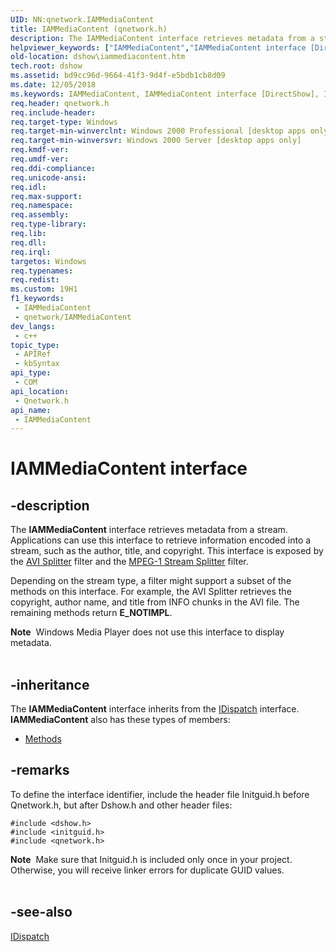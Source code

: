 ```yaml
---
UID: NN:qnetwork.IAMMediaContent
title: IAMMediaContent (qnetwork.h)
description: The IAMMediaContent interface retrieves metadata from a stream.
helpviewer_keywords: ["IAMMediaContent","IAMMediaContent interface [DirectShow]","IAMMediaContent interface [DirectShow]","described","IAMMediaContentInterface","dshow.iammediacontent","qnetwork/IAMMediaContent"]
old-location: dshow\iammediacontent.htm
tech.root: dshow
ms.assetid: bd9cc96d-9664-41f3-9d4f-e5bdb1cb8d09
ms.date: 12/05/2018
ms.keywords: IAMMediaContent, IAMMediaContent interface [DirectShow], IAMMediaContent interface [DirectShow],described, IAMMediaContentInterface, dshow.iammediacontent, qnetwork/IAMMediaContent
req.header: qnetwork.h
req.include-header: 
req.target-type: Windows
req.target-min-winverclnt: Windows 2000 Professional [desktop apps only]
req.target-min-winversvr: Windows 2000 Server [desktop apps only]
req.kmdf-ver: 
req.umdf-ver: 
req.ddi-compliance: 
req.unicode-ansi: 
req.idl: 
req.max-support: 
req.namespace: 
req.assembly: 
req.type-library: 
req.lib: 
req.dll: 
req.irql: 
targetos: Windows
req.typenames: 
req.redist: 
ms.custom: 19H1
f1_keywords:
 - IAMMediaContent
 - qnetwork/IAMMediaContent
dev_langs:
 - c++
topic_type:
 - APIRef
 - kbSyntax
api_type:
 - COM
api_location:
 - Qnetwork.h
api_name:
 - IAMMediaContent
---
```


# IAMMediaContent interface


## -description

The <b>IAMMediaContent</b> interface retrieves metadata from a stream. Applications can use this interface to retrieve information encoded into a stream, such as the author, title, and copyright. This interface is exposed by the <a href="/windows/desktop/DirectShow/avi-splitter-filter">AVI Splitter</a> filter and the <a href="/windows/desktop/DirectShow/mpeg-1-stream-splitter-filter">MPEG-1 Stream Splitter</a> filter.

Depending on the stream type, a filter might support a subset of the methods on this interface. For example, the AVI Splitter retrieves the copyright, author name, and title from INFO chunks in the AVI file. The remaining methods return <b> E_NOTIMPL</b>.

<div class="alert"><b>Note</b>  Windows Media Player does not use this interface to display metadata.</div>
<div> </div>

## -inheritance

The <b>IAMMediaContent</b> interface inherits from the <a href="/previous-versions/windows/desktop/api/oaidl/nn-oaidl-idispatch">IDispatch</a> interface. <b>IAMMediaContent</b> also has these types of members:
<ul>
<li><a href="https://docs.microsoft.com/">Methods</a></li>
</ul>

## -remarks

To define the interface identifier, include the header file Initguid.h before Qnetwork.h, but after Dshow.h and other header files:

<pre class="syntax" xml:space="preserve"><code>#include &lt;dshow.h&gt;
#include &lt;initguid.h&gt;
#include &lt;qnetwork.h&gt;
</code></pre>
<div class="alert"><b>Note</b>  Make sure that Initguid.h is included only once in your project. Otherwise, you will receive linker errors for duplicate GUID values.</div>
<div> </div>

## -see-also

<a href="/previous-versions/windows/desktop/api/oaidl/nn-oaidl-idispatch">IDispatch</a>
